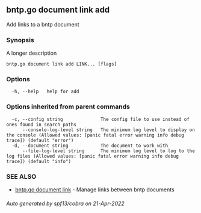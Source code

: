 ## bntp.go document link add

Add links to a bntp document

### Synopsis

A longer description

```
bntp.go document link add LINK... [flags]
```

### Options

```
  -h, --help   help for add
```

### Options inherited from parent commands

```
  -c, --config string              The config file to use instead of ones found in search paths
      --console-log-level string   The minimum log level to display on the console (Allowed values: [panic fatal error warning info debug trace]) (default "error")
  -d, --document string            The document to work with
      --file-log-level string      The minimum log level to log to the log files (Allowed values: [panic fatal error warning info debug trace]) (default "info")
```

### SEE ALSO

* [bntp.go document link](bntp.go_document_link.md)	 - Manage links between bntp documents

###### Auto generated by spf13/cobra on 21-Apr-2022
